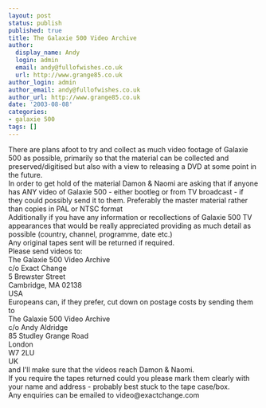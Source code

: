 ```yaml
---
layout: post
status: publish
published: true
title: The Galaxie 500 Video Archive
author:
  display_name: Andy
  login: admin
  email: andy@fullofwishes.co.uk
  url: http://www.grange85.co.uk
author_login: admin
author_email: andy@fullofwishes.co.uk
author_url: http://www.grange85.co.uk
date: '2003-08-08'
categories:
- galaxie 500
tags: []
---
```

<p>There are plans afoot to try and collect as much video footage of Galaxie 500 as possible, primarily so that the material can be collected and preserved/digitised but also with a view to releasing a DVD at some point in the future.<br />In order to get hold of the material Damon & Naomi are asking that if anyone has ANY video of Galaxie 500 - either bootleg or from TV broadcast - if they could possibly send it to them. Preferably the master material rather than copies in PAL or NTSC format<br />Additionally if you have any information or recollections of Galaxie 500 TV appearances that would be really appreciated providing as much detail as possible (country, channel, programme, date etc.)<br />Any original tapes sent will be returned if required.<br />Please send videos to:<br /> The Galaxie 500 Video Archive <br /> c/o Exact Change<br /> 5 Brewster Street<br /> Cambridge, MA 02138<br /> USA<br />Europeans can, if they prefer, cut down on postage costs by sending them to<br /> The Galaxie 500 Video Archive<br /> c/o  Andy Aldridge<br /> 85 Studley Grange Road<br /> London<br /> W7 2LU<br /> UK<br />and I'll make sure that the videos reach Damon & Naomi.<br />If you require the tapes returned could you please mark them clearly with your name and address - probably best stuck to the tape case/box.<br />Any enquiries can be emailed to video@exactchange.com</p>
